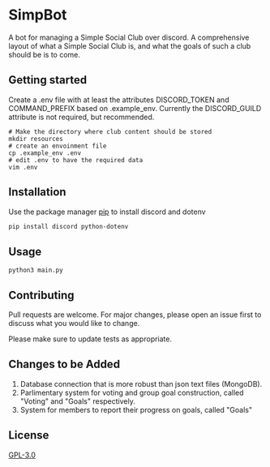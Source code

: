 # SimpBot
A bot for managing a Simple Social Club over discord. 
A comprehensive layout of what a Simple Social Club is, and what the goals of such a club should be is to come.

## Getting started
Create a .env file with at least the attributes DISCORD_TOKEN and COMMAND_PREFIX based on .example_env.
Currently the DISCORD_GUILD attribute is not required, but recommended.

```
# Make the directory where club content should be stored
mkdir resources 
# create an envoinment file
cp .example_env .env
# edit .env to have the required data
vim .env
```

## Installation

Use the package manager [pip](https://pip.pypa.io/en/stable/) to install discord and dotenv

```bash
pip install discord python-dotenv
```

## Usage

```
python3 main.py
```

## Contributing
Pull requests are welcome. For major changes, please open an issue first to discuss what you would like to change.

Please make sure to update tests as appropriate.

## Changes to be Added
1. Database connection that is more robust than json text files (MongoDB).
2. Parlimentary system for voting and group goal construction, called "Voting" and "Goals" respectively.
3. System for members to report their progress on goals, called "Goals"

## License
[GPL-3.0](https://choosealicense.com/licenses/gpl-3.0/)